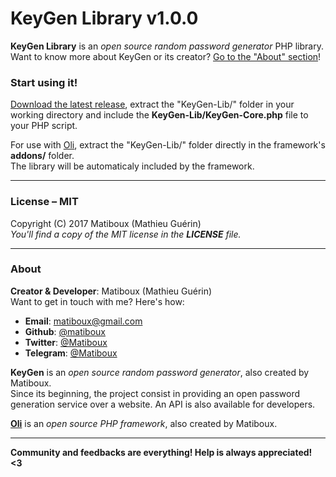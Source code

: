 # KeyGen Library v1.0.0

**KeyGen Library** is an *open source random password generator* PHP library.  
Want to know more about KeyGen or its creator? [Go to the "About" section](#about)!

### Start using it!

[Download the latest release](https://github.com/matiboux/KeyGen-Lib/releases/latest), extract the "KeyGen-Lib/" folder in your working directory and include the **KeyGen-Lib/KeyGen-Core.php** file to your PHP script. 

For use with [Oli](https://github.com/OliFramework/Oli), extract the "KeyGen-Lib/" folder directly in the framework's **addons/** folder.  
The library will be automaticaly included by the framework.

---

### License – MIT

Copyright (C) 2017 Matiboux (Mathieu Guérin)  
*You'll find a copy of the MIT license in the **LICENSE** file.*

---

### About

**Creator & Developer**: Matiboux (Mathieu Guérin)  
Want to get in touch with me? Here's how:
 - **Email**: [matiboux@gmail.com](mailto:matiboux@gmail.com)
 - **Github**: [@matiboux](https://github.com/Matiboux)
 - **Twitter**: [@Matiboux](https://twitter.com/Matiboux)
 - **Telegram**: [@Matiboux](https://t.me/Matiboux)

**KeyGen** is an *open source random password generator*, also created by Matiboux.  
Since its beginning, the project consist in providing an open password generation service over a website. An API is also available for developers.

[**Oli**](https://github.com/OliFramework/Oli) is an *open source PHP framework*, also created by Matiboux.

---

**Community and feedbacks are everything! Help is always appreciated! <3**